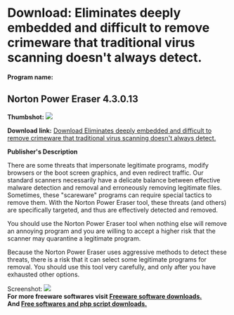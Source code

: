 # Download: Eliminates deeply embedded and difficult to remove crimeware that traditional virus scanning doesn't always detect.

**Program name:**

## Norton Power Eraser 4.3.0.13

  
**Thumbshot:** ![](http://www.freewarefiles.com/screenshot/nortonpwrersr3_md.jpg)   
  
**Download link:** [Download Eliminates deeply embedded and difficult to remove crimeware that traditional virus scanning doesn't always detect.](http://freesoftwares.boysofts.com/Norton-Power-Eraser_program_56936.html)  
  


**Publisher's Description**  
  


There are some threats that impersonate legitimate programs, modify browsers or the boot screen graphics, and even redirect traffic. Our standard scanners necessarily have a delicate balance between effective malware detection and removal and erroneously removing legitimate files. Sometimes, these "scareware" programs can require special tactics to remove them. With the Norton Power Eraser tool, these threats (and others) are specifically targeted, and thus are effectively detected and removed. 

You should use the Norton Power Eraser tool when nothing else will remove an annoying program and you are willing to accept a higher risk that the scanner may quarantine a legitimate program.

Because the Norton Power Eraser uses aggressive methods to detect these threats, there is a risk that it can select some legitimate programs for removal. You should use this tool very carefully, and only after you have exhausted other options. 

  
  
Screenshot: ![](http://www.freewarefiles.com/screenshot/nortonpwrersr3.jpg)   
**For more freeware softwares visit [Freeware software downloads.](http://freesoftwares.boysofts.com/)**   
**And [Free softwares and php script downloads.](http://www.boysofts.com/)**
